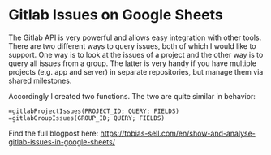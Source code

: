 # Gitlab Issues on Google Sheets

The Gitlab API is very powerful and allows easy integration with other tools. 
There are two different ways to query issues, both of which I would like to support. 
One way is to look at the issues of a project and the other way is to query all issues from a group. 
The latter is very handy if you have multiple projects (e.g. app and server) in separate repositories,
but manage them via shared milestones.   


Accordingly I created two functions. The two are quite similar in behavior: 
  
```
=gitlabProjectIssues(PROJECT_ID; QUERY; FIELDS)  
=gitlabGroupIssues(GROUP_ID; QUERY; FIELDS) 
```


Find the full blogpost here:
https://tobias-sell.com/en/show-and-analyse-gitlab-issues-in-google-sheets/